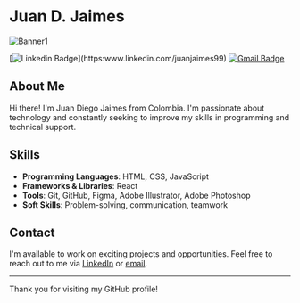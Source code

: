 # Juan D. Jaimes

![Banner1](https://github.com/JuanJaimes9/JuanJaimes9/assets/129762192/90186ed8-3220-4bb6-bf64-bda145a0afc3)

[![Linkedin Badge](https://img.shields.io/badge/-Juan%20Diego%20Jaimes-blue?style=flat-square&logo=Linkedin&logoColor=white&link="linkedin.com/juanjaimes99")](https:www.linkedin.com/juanjaimes99)
[![Gmail Badge](https://img.shields.io/badge/-juandiegojaimesp99@gmail.com-c14438?style=flat-square&logo=Gmail&logoColor=white&link=mailto:juandiegojaimesp99@gmail.com)](mailto:juandiegojaimesp99@gmail.com)

## About Me

Hi there! I'm Juan Diego Jaimes from Colombia. I'm passionate about technology and constantly seeking to improve my skills in programming and technical support.

## Skills

- **Programming Languages**: HTML, CSS, JavaScript
- **Frameworks & Libraries**: React
- **Tools**: Git, GitHub, Figma, Adobe Illustrator, Adobe Photoshop
- **Soft Skills**: Problem-solving, communication, teamwork


## Contact

I'm available to work on exciting projects and opportunities. Feel free to reach out to me via [LinkedIn](https:www.linkedin.com/in/juanjaimes99) or [email](mailto:juandiegojaimesp99@gmail.com).

---

Thank you for visiting my GitHub profile!
